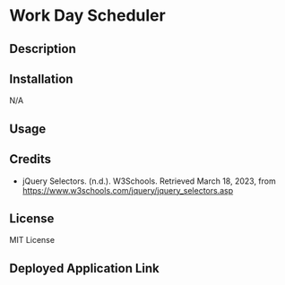 # Work Day Scheduler

## Description

<!-- Provide a short description explaining the what, why, and how of your project. Use the following questions as a guide:

- What was your motivation?
- Why did you build this project? (Note: the answer is not "Because it was a homework assignment.")
- What problem does it solve?
- What did you learn? -->

## Installation

N/A

## Usage

<!-- Provide instructions and examples for use. Include screenshots as needed.

To add a screenshot, create an `assets/images` folder in your repository and upload your screenshot to it. Then, using the relative filepath, add it to your README using the following syntax:

    ```md
    ![alt text](assets/images/screenshot.png)
    ``` -->

## Credits
- jQuery Selectors. (n.d.). W3Schools. Retrieved March 18, 2023, from https://www.w3schools.com/jquery/jquery_selectors.asp


## License

MIT License

## Deployed Application Link

<!-- Paste your deployed application link here. -->
